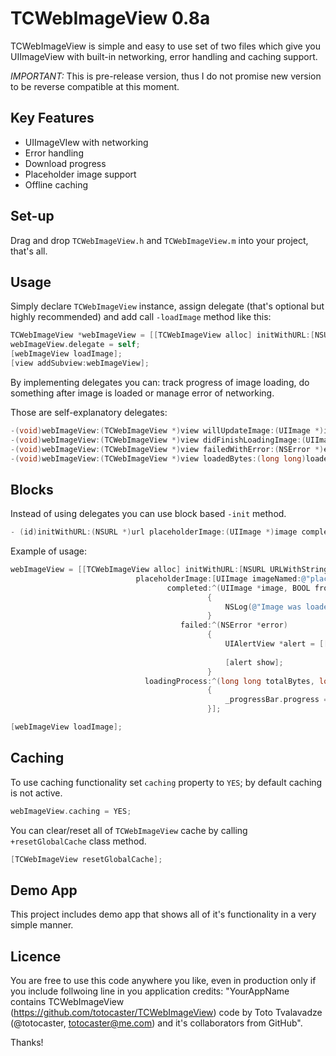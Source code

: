 TCWebImageView 0.8a
===================

TCWebImageView is simple and easy to use set of two files which give you UIImageView with built-in networking, error handling and caching support.

*IMPORTANT:* This is pre-release version, thus I do not promise new version to be reverse compatible at this moment.

Key Features
------------
- UIImageVIew with networking
- Error handling
- Download progress
- Placeholder image support  
- Offline caching

Set-up
------
Drag and drop `TCWebImageView.h` and `TCWebImageView.m` into your project, that's all.

Usage
-----
Simply declare `TCWebImageView` instance, assign delegate (that's optional but highly recommended) and add call `-loadImage` method like this:

```objective-c
TCWebImageView *webImageView = [[TCWebImageView alloc] initWithURL:[NSURL URLWithString:@"http://address.of.image/you-want-to-download.jpg"] placeholderImage:[UIImage imageNamed:@"local-placeholder.png"]];
webImageView.delegate = self;
[webImageView loadImage];
[view addSubview:webImageView];
```

By implementing delegates you can: track progress of image loading, do something after image is loaded or manage error of networking.

Those are self-explanatory delegates:
```objective-c
-(void)webImageView:(TCWebImageView *)view willUpdateImage:(UIImage *)image;
-(void)webImageView:(TCWebImageView *)view didFinishLoadingImage:(UIImage *)image fromCache:(BOOL)fromCache;
-(void)webImageView:(TCWebImageView *)view failedWithError:(NSError *)error;
-(void)webImageView:(TCWebImageView *)view loadedBytes:(long long)loadedBytes totalBytes:(long long)totalBytes;
```  

Blocks
------

Instead of using delegates you can use block based `-init` method.

```objective-c
- (id)initWithURL:(NSURL *)url placeholderImage:(UIImage *)image completed:(TCWebImageViewFinishedLoading)complete failed:(TCWebImageViewDidFailLoading)failed loadingProcess:(TCWebImageViewLoadingProcess)loading;
```

Example of usage:
```objective-c
webImageView = [[TCWebImageView alloc] initWithURL:[NSURL URLWithString:@"http://farm6.static.flickr.com/5051/5459247881_ec423d6611_b.jpg"]
                            placeholderImage:[UIImage imageNamed:@"placeholder.png"]
                                   completed:^(UIImage *image, BOOL fromCache)
                                            {
                                                NSLog(@"Image was loaded using cache: %d",fromCache);
                                            }
                                      failed:^(NSError *error)
                                            {
                                                UIAlertView *alert = [[UIAlertView alloc] initWithTitle:@"Error" message:@"Error Loading URL" delegate:self cancelButtonTitle:@"Cancel" otherButtonTitles:nil];
                                                
                                                [alert show];
                                            }
                              loadingProcess:^(long long totalBytes, long long bytesDownloaded)
                                            {
                                                _progressBar.progress = (double)bytesDownloaded / (double)totalBytes;
                                            }];

[webImageView loadImage];
```


Caching
-------
To use caching functionality set `caching` property to `YES`; by default caching is not active.

```objective-c
webImageView.caching = YES;
```

You can clear/reset all of `TCWebImageView` cache by calling `+resetGlobalCache` class method.

```objective-c
[TCWebImageView resetGlobalCache];
```

Demo App
--------
This project includes demo app that shows all of it's functionality in a very simple manner.

Licence
-------
You are free to use this code anywhere you like, even in production only if you include follwoing line in you application credits: "YourAppName contains TCWebImageView (https://github.com/totocaster/TCWebImageView) code by Toto Tvalavadze (@totocaster, totocaster@me.com) and it's collaborators from GitHub".

Thanks!
